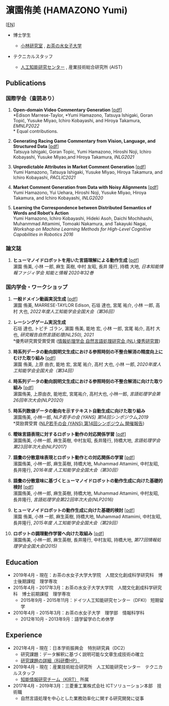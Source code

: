 # 濵園侑美 (HAMAZONO Yumi) 
\[[EN](./index_en)\]
- 博士学生
  - [小林研究室](https://www.koba.is.ocha.ac.jp/kobalab/) , [お茶の水女子大学](https://www.ocha.ac.jp/)  

- テクニカルスタッフ  
  - [人工知能研究センター](https://www.airc.aist.go.jp/) , 産業技術総合研究所 (AIST)


## Publications
### 国際学会（査読あり）
1. **Open-domain Video Commentary Generation** \[[pdf](https://preview.aclanthology.org/emnlp-22-ingestion/2022.emnlp-main.495.pdf)\]  
\*Edison Marrese-Taylor, \*Yumi Hamazono, Tatsuya Ishigaki, Goran Topić, Yusuke Miyao, Ichiro Kobayashi, and Hiroya Takamura, *EMNLP2022*  
\* Equal contributions.  

2. **Generating Racing Game Commentary from Vision, Language, and Structured Data** \[[pdf](https://aclanthology.org/2021.inlg-1.11.pdf)\]  
Tatsuya Ishigaki, Goran Topic, Yumi Hamazono, Hiroshi Noji, Ichiro Kobayashi, Yusuke Miyao,and Hiroya Takamura, *INLG2021*  

3. **Unpredictable Attributes in Market Comment Generation** \[[pdf](https://aclanthology.org/2021.paclic-1.23.pdf)\]  
Yumi Hamazono, Tatsuya Ishigaki, Yusuke Miyao, Hiroya Takamura, and Ichiro Kobayashi, *PACLIC2021*  

4. **Market Comment Generation from Data with Noisy Alignments** \[[pdf](https://aclanthology.org/2020.inlg-1.21.pdf)\]  
Yumi Hamazono, Yui Uehara,  Hiroshi Noji, Yusuke Miyao, Hiroya Takamura, and Ichiro Kobayashi, *INLG2020*  

5. **Learning the Correspondence between Distributed Semantics of Words and Robot’s Action**  
Yumi Hamazono, Ichiro Kobayashi, Hideki Asoh, Daichi Mochihashi, Muhanmmad Attamimi, Tomoaki Nakamura, and Takayuki Nagai, *Workshop on Machine Learning Methods for High-Level Cognitive Capabilities in Robotics 2016*

### 論文誌
1. **ヒューマノイドロボットを用いた言語理解による動作生成** \[[pdf](https://www.jstage.jst.go.jp/article/jsoft/32/1/32_632/_pdf/-char/ja)\]  
濵園 侑美, 小林 一郎, 麻生 英樹, 中村 友昭, 長井 隆行, 持橋 大地, *日本知能情報ファジィ学会 知能と情報 2020年32巻*


### 国内学会・ワークショップ
1. **一般ドメイン動画実況生成** \[[pdf](https://www.jstage.jst.go.jp/article/pjsai/JSAI2022/0/JSAI2022_3Yin231/_pdf/-char/ja)\]  
	濵園 侑美, MARRESE-TAYLOR Edison, 石垣 達也, 宮尾 祐介, 小林 一郎, 高村 大也, *2022年度人工知能学会全国大会（第36回）*  
	
2. **レーシングゲーム実況生成**  
	石垣 達也, トピチ ゴラン, 濵園 侑美, 能地 宏, 小林 一郎, 宮尾 祐介, 高村 大也, *研究報告自然言語処理(NL250), 2021*  
	\*優秀研究賞受賞受賞 ([情報処理学会 自然言語処理研究会 (NL) 優秀研究賞](https://nl-ipsj.or.jp/award/))
  
3. **時系列データの動向説明文生成における参照時刻の不整合解消の精度向上にむけた取り組み** \[[pdf](https://www.jstage.jst.go.jp/article/pjsai/JSAI2020/0/JSAI2020_3Rin407/_pdf/-char/ja)\]  
	濵園 侑美, 上原 由衣, 能地 宏, 宮尾 祐介, 高村 大也, 小林 一郎, *2020年度人工知能学会全国大会（第34回）*  
	
4. **時系列データの動向説明文生成における参照時刻の不整合解消に向けた取り組み** \[[pdf](https://www.anlp.jp/proceedings/annual_meeting/2020/pdf_dir/B2-2.pdf)\]  
	濵園侑美, 上原由衣, 能地宏, 宮尾祐介, 高村大也, 小林一郎, *言語処理学会第26回年次大会(NLP2020)*  
  
5. **時系列数値データの動向を示すテキスト自動生成に向けた取り組み**  
	濵園侑美, 小林一郎, *NLP若手の会 (YANS) 第14回シンポジウム,2019*  
  \*奨励賞受賞 ([NLP若手の会 (YANS) 第14回シンポジウム 開催報告](https://yans.anlp.jp/entry/yans2019report))
  
6. **曖昧言語表現に対するロボット動作の対応関係学習** \[[pdf](https://www.anlp.jp/proceedings/annual_meeting/2017/pdf_dir/P6-3.pdf)\]  
  濵園侑美, 小林一郎, 麻生英樹, 中村友昭, 長井隆行, 持橋大地, *言語処理学会第23回年次大会(NLP2017)*
  
7. **語彙の分散意味表現とロボット動作との対応関係の学習** \[[pdf](https://www.ai-gakkai.or.jp/jsai2016/webprogram/2016/pdf/193.pdf)\]  
  濱園侑美, 小林一郎, 麻生英樹, 持橋大地, Muhammad Attamimi, 中村友昭, 長井隆行, *2016年度 人工知能学会全国大会（第30回）*  
  
8. **語彙の分散意味に基づくヒューマノイドロボットの動作生成に向けた基礎的検討** \[[pdf](https://www.anlp.jp/proceedings/annual_meeting/2016/pdf_dir/P1-4.pdf)\]  
  濱園侑美, 小林一郎, 麻生英樹, 持橋大地, Muhammad Attamimi, 中村友昭, 長井隆行, *言語処理学会第22回年次大会(NLP2016)*  
  
9. **ヒューマノイドロボットの動作生成に向けた基礎的検討** \[[pdf](https://www.ai-gakkai.or.jp/jsai2015/webprogram/2015/pdf/2D1-OS-12a-1.pdf)\]  
  濱園 侑美, 小林 一郎, 麻生英樹, 持橋大地, Muhammad Attamimi, 中村友昭, 長井隆行, *2015年度 人工知能学会全国大会（第29回）* 
  
10. **ロボットの調理動作学習へ向けた取組み** \[[pdf](https://ipsj.ixsq.nii.ac.jp/ej/?action=repository_action_common_download&item_id=164440&item_no=1&attribute_id=1&file_no=1)\]  
  濱園侑美, 小林一郎, 麻生英樹, 長井隆行, 中村友昭, 持橋大地, *第77回情報処理学会全国大会(2015)*  
  

## Education
- 2019年4月 - 現在：お茶の水女子大学大学院　人間文化創成科学研究科　博士後期課程　理学専攻
- 2015年4月 - 2017年3月：お茶の水女子大学大学院　人間文化創成科学研究科　博士前期課程　理学専攻
  - 2015年9月 - 2015年11月：ドイツ人工知能研究センター（DFKI） 短期留学
- 2010年4月 - 2015年3月：お茶の水女子大学　理学部　情報科学科
  - 2012年10月 - 2013年9月：語学留学のため休学

## Experience
- 2021年4月 - 現在：日本学術振興会　特別研究員（DC2）
  - 研究課題：データ解釈に基づく説明可能な文章生成技術の確立
  - [研究課題の詳細（科研費HP）](https://kaken.nii.ac.jp/grant/KAKENHI-PROJECT-21J14335/)
- 2019年4月 - 現在：産業技術総合研究所　人工知能研究センター　テクニカルスタッフ
  - [知能情報研究チーム（KIRT）](https://aistairc.github.io/plu/) 所属
- 2017年4月 - 2019年3月：三菱重工業株式会社 ICTソリューション本部　技術職
  - 自然言語処理を中心とした業務効率化に関する研究開発に従事
